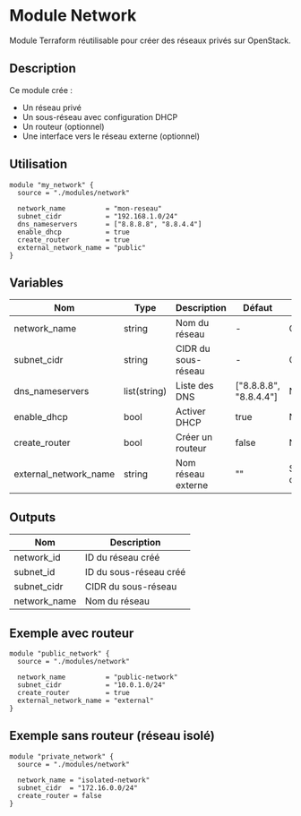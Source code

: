 # Module Network

Module Terraform réutilisable pour créer des réseaux privés sur OpenStack.

## Description

Ce module crée :
- Un réseau privé
- Un sous-réseau avec configuration DHCP
- Un routeur (optionnel)
- Une interface vers le réseau externe (optionnel)

## Utilisation

```hcl
module "my_network" {
  source = "./modules/network"
  
  network_name          = "mon-reseau"
  subnet_cidr           = "192.168.1.0/24"
  dns_nameservers       = ["8.8.8.8", "8.8.4.4"]
  enable_dhcp           = true
  create_router         = true
  external_network_name = "public"
}
```

## Variables

| Nom | Type | Description | Défaut | Requis |
|-----|------|-------------|--------|--------|
| network_name | string | Nom du réseau | - | Oui |
| subnet_cidr | string | CIDR du sous-réseau | - | Oui |
| dns_nameservers | list(string) | Liste des DNS | ["8.8.8.8", "8.8.4.4"] | Non |
| enable_dhcp | bool | Activer DHCP | true | Non |
| create_router | bool | Créer un routeur | false | Non |
| external_network_name | string | Nom réseau externe | "" | Si create_router=true |

## Outputs

| Nom | Description |
|-----|-------------|
| network_id | ID du réseau créé |
| subnet_id | ID du sous-réseau créé |
| subnet_cidr | CIDR du sous-réseau |
| network_name | Nom du réseau |

## Exemple avec routeur

```hcl
module "public_network" {
  source = "./modules/network"
  
  network_name          = "public-network"
  subnet_cidr           = "10.0.1.0/24"
  create_router         = true
  external_network_name = "external"
}
```

## Exemple sans routeur (réseau isolé)

```hcl
module "private_network" {
  source = "./modules/network"
  
  network_name = "isolated-network"
  subnet_cidr  = "172.16.0.0/24"
  create_router = false
}
```
